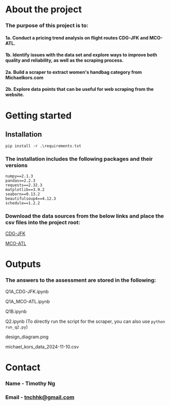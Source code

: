 # About the project

### The purpose of this project is to:

#### 1a. Conduct a pricing trend analysis on flight routes CDG-JFK and MCO-ATL. 

#### 1b. Identify issues with the data set and explore ways to improve both quality and reliability, as well as the scraping process.

#### 2a. Build a scraper to extract women's handbag category from Michaelkors.com

#### 2b. Explore data points that can be useful for web scraping from the website. 

# Getting started

## Installation 

```
pip install -r .\requirements.txt
```

### The installation includes the following packages and their versions

```
numpy==2.1.3
pandas==2.2.3
requests==2.32.3
matplotlib==3.9.2
seaborn==0.13.2
beautifulsoup4==4.12.3
schedule==1.2.2
```

### Download the data sources from the below links and place the csv files into the project root:

[CDG-JFK](https://drive.google.com/file/d/1lowKdZSQ9O9aHAnU-e7EcWv6w0pLlkmy/view?usp=sharing)

[MCO-ATL](https://drive.google.com/file/d/1-ZMm6ZNCFRm9D-3ofy1Kt1NNaFlabsPM/view?usp=sharing)

# Outputs

### The answers to the assessment are stored in the following:

Q1A_CDG-JFK.ipynb

Q1A_MCO-ATL.ipynb

Q1B.ipynb

Q2.ipynb (To directly run the script for the scraper, you can also use `python run_q2.py`)

design_diagram.png

michael_kors_data_2024-11-10.csv

# Contact

### Name - Timothy Ng
### Email - tnchhk@gmail.com